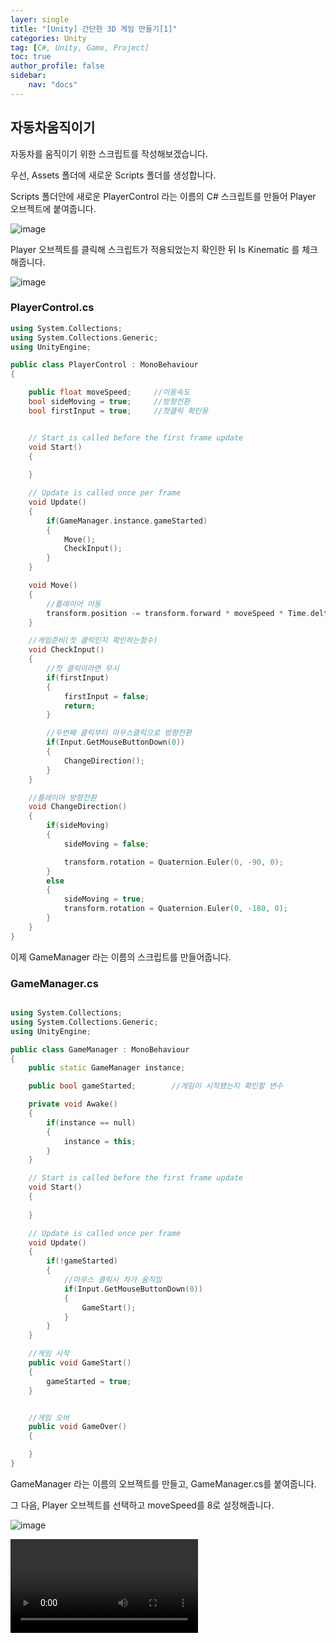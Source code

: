 ```yaml
---
layer: single
title: "[Unity] 간단한 3D 게임 만들기[1]"
categories: Unity
tag: [C#, Unity, Game, Project]
toc: true
author_profile: false
sidebar: 
    nav: "docs"
---
```



## 자동차움직이기

자동차를 움직이기 위한 스크립트를 작성해보겠습니다.

우선, Assets 폴더에 새로운 Scripts 폴더를 생성합니다.

Scripts 폴더안에 새로운 PlayerControl 라는 이름의 C# 스크립트를 만들어 Player 오브젝트에 붙여줍니다.

![image](/images/2023-03-25/capture_1.png)



Player 오브젝트를 클릭해 스크립트가 적용되었는지 확인한 뒤 Is Kinematic 를 체크해줍니다.


![image](/images/2023-03-25/capture_2.png)



### PlayerControl.cs

```c++
using System.Collections;
using System.Collections.Generic;
using UnityEngine;

public class PlayerControl : MonoBehaviour
{

    public float moveSpeed;     //이동속도
    bool sideMoving = true;     //방향전환
    bool firstInput = true;     //첫클릭 확인용


    // Start is called before the first frame update
    void Start()
    {
        
    }

    // Update is called once per frame
    void Update()
    {
        if(GameManager.instance.gameStarted)
        {
            Move();
            CheckInput();
        }
    }

    void Move()
    {
        //플레이어 이동
        transform.position -= transform.forward * moveSpeed * Time.deltaTime;
    }

    //게임준비(첫 클릭인지 확인하는함수)
    void CheckInput()
    {
        //첫 클릭이라면 무시
        if(firstInput)
        {
            firstInput = false;
            return;
        }

        //두번째 클릭부터 마우스클릭으로 방향전환
        if(Input.GetMouseButtonDown(0))
        {
            ChangeDirection();
        }
    }

    //플레이어 방향전환
    void ChangeDirection()
    {
        if(sideMoving)
        {
            sideMoving = false;

            transform.rotation = Quaternion.Euler(0, -90, 0);
        }
        else
        {
            sideMoving = true;
            transform.rotation = Quaternion.Euler(0, -180, 0);
        }
    }
}

```


이제 GameManager 라는 이름의 스크립트를 만들어줍니다.

### GameManager.cs

```c++

using System.Collections;
using System.Collections.Generic;
using UnityEngine;

public class GameManager : MonoBehaviour
{
    public static GameManager instance;

    public bool gameStarted;        //게임이 시작됐는지 확인할 변수

    private void Awake()
    {
        if(instance == null)
        {
            instance = this;
        }
    }

    // Start is called before the first frame update
    void Start()
    {
        
    }

    // Update is called once per frame
    void Update()
    {
        if(!gameStarted)
        {
            //마우스 클릭시 차가 움직임
            if(Input.GetMouseButtonDown(0))
            {
                GameStart();
            }
        }
    }

    //게임 시작
    public void GameStart()
    {
        gameStarted = true;
    }


    //게임 오버
    public void GameOver()
    {

    }
}

```

GameManager 라는 이름의 오브젝트를 만들고, GameManager.cs를 붙여줍니다.

그 다음, Player 오브젝트를 선택하고 moveSpeed를 8로 설정해줍니다.

![image](/images/2023-03-25/capture_3.png)




![video](/videos/3D%20Infinity%20zigzag%20-%20InfiniteZigzag%20-%20Windows%2C%20Mac%2C%20Linux%20-%20Unity%202021.3.15f1%20Personal_%20_DX11_%202023-03-25%2021-57-42.mp4)
